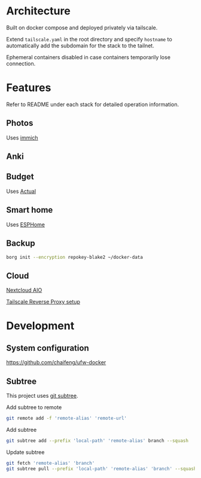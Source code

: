 # Architecture

Built on docker compose and deployed privately via tailscale.

Extend `tailscale.yaml` in the root directory and specify `hostname` to automatically add the subdomain for the stack to the tailnet.

Ephemeral containers disabled in case containers temporarily lose connection.

# Features

Refer to README under each stack for detailed operation information.

## Photos

Uses [immich](https://immich.app/)

## Anki

## Budget

Uses [Actual](https://github.com/actualbudget/actual-server)

## Smart home

Uses [ESPHome](https://esphome.io/guides/getting_started_command_line)

## Backup

```bash
borg init --encryption repokey-blake2 ~/docker-data
```
## Cloud 

[Nextcloud AIO](https://github.com/nextcloud/all-in-one#nextcloud-all-in-one)

[Tailscale Reverse Proxy setup](https://github.com/nextcloud/all-in-one/discussions/5439)

# Development

## System configuration

https://github.com/chaifeng/ufw-docker

## Subtree

This project uses [git subtree](https://www.atlassian.com/git/tutorials/git-subtree). 

Add subtree to remote

```bash
git remote add -f 'remote-alias' 'remote-url'
```

Add subtree


```bash
git subtree add --prefix 'local-path' 'remote-alias' branch --squash
```
Update subtree

```bash
git fetch 'remote-alias' 'branch'
git subtree pull --prefix 'local-path' 'remote-alias' 'branch' --squash
```
